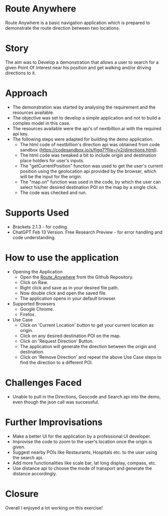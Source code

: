 # Route Anywhere
Route Anywhere is a basic navigation application which is prepared to demonstrate the route direction between two locations.

# Story
The aim was to Develop a demonstration that allows a user to search for a given Point Of Interest near his position and get walking and/or driving directions to it.

# Approach
- The demonstration was started by analysing the requirement and the resources available. 
- The objective was set to develop a simple application and not to build a complex model in this case.
- The resources available were the api's of nextbillion.ai with the required api key.
- The following steps were adapted for building the demo application.
  - The html code of nextbillion's direction api was obtained from code sandbox (https://codesandbox.io/s/fjgq7?file=/v2/directions.html).
  - The html code was tweaked a bit to include origin and destination place holders for user's inputs.
  - The "getCurrentPosition" function was used to get the user's current position using the geolocation api provided by the browser, which will be the input for the origin.
  - The "map.on" function was used in the code, by which the user can select his/her desired destination POI on the map by a single click.
  - The code was checked and run.
  
# Supports Used
- Brackets 2.1.3 - for coding.
- ChatGPT Feb 13 Version. Free Research Preview - for error handling and code understanding.

# How to use the application
- Opening the Application
    - Open the [Route_Anywhere](Route_Anywhere.HTML) from the Github Repository.
    - Click on Raw.
    - Right click and save as in your desired file path.
    - Now double click and open the saved file.
    - The application opens in your default browser.
- Supported Browsers
    - Google Chrome.
    - Firefox.
- Use Case
    - Click on 'Current Location' button to get your current location as origin.
    - Click on any desired destination POI on the map.
    - Click on 'Request Direction' Button. 
    - The application will generate the direction between the origin and destination.
    - Click on 'Remove Direction' and repeat the above Use Case steps to find the direction to a different POI.
    
# Challenges Faced
- Unable to pull in the Directions, Geocode and Search api into the demo, even though the json call was successful.

# Further Improvisations
- Make a better UI for the application by a professional UI developer.
- Improvise the code to zoom to the user's location once the origin is given.
- Suggest nearby POIs like Restaurants, Hospitals etc. to the user using the search api.
- Add more functionalities like scale bar, lat long display, compass, etc.
- Use distance api to choose the mode of transport and generate the distance accordingly.

# Closure
Overall I enjoyed a lot working on this exercise!
